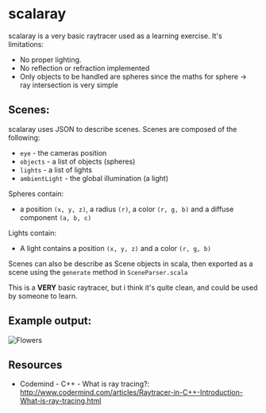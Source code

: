 # scalaray
scalaray is a very basic raytracer used as a learning exercise. It's limitations:

* No proper lighting.
* No reflection or refraction implemented
* Only objects to be handled are spheres since the maths for sphere -> ray intersection is very simple

## Scenes:
scalaray uses JSON to describe scenes. Scenes are composed of the following:

* ``eye`` - the cameras position
* ``objects`` - a list of objects (spheres)
* ``lights`` - a list of lights
* ``ambientLight`` - the global illumination (a light)
 

Spheres contain:

* a position ``(x, y, z)``, a radius ``(r)``, a color ``(r, g, b)`` and a diffuse component ``(a, b, c)``

Lights contain:

* A light contains a position ``(x, y, z)`` and a color ``(r, g, b)``

Scenes can also be describe as Scene objects in scala, then exported as a scene using the ``generate`` method in ``SceneParser.scala``

This is a **VERY** basic raytracer, but i think it's quite clean, and could be used by someone to learn.


## Example output:
![Flowers](https://github.com/dbousamra/scalasimpleray/blob/master/raytracer.png?raw=true)

## Resources
* Codemind - C++ - What is ray tracing?: http://www.codermind.com/articles/Raytracer-in-C++-Introduction-What-is-ray-tracing.html
